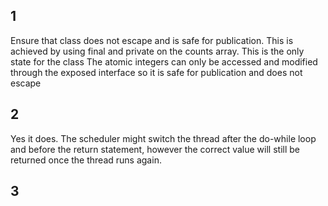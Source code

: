 ## 1
Ensure that class does not escape and is safe for publication. This is achieved
by using final and private on the counts array. This is the only state for the class
The atomic integers can only be accessed and modified through the exposed interface
so it is safe for publication and does not escape

## 2
Yes it does. The scheduler might switch the thread after the do-while loop
and before the return statement, however the correct value will still be
returned once the thread runs again.

## 3